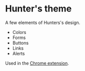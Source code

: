 # Hunter's theme

A few elements of Hunters's design.

* Colors
* Forms
* Buttons
* Links
* Alerts

Used in the [Chrome extension](https://hunter.io/chrome).
